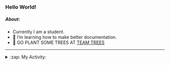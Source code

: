### Hello World!

##### About:
- Currently I am a student.
- 🌱 I’m learning how to make better documentation.
- 🌱 GO PLANT SOME TREES AT [TEAM TREES](https://teamtrees.org/)

---
<details>
  <summary>:zap: My Activity:</summary>
  
<!--START_SECTION:waka-->
![Code Time](http://img.shields.io/badge/Code%20Time-1%2C194%20hrs%2050%20mins-blue)

**I'm a Night 🦉** 

```text
🌞 Morning                1881 commits        ██░░░░░░░░░░░░░░░░░░░░░░░   09.98 % 
🌆 Daytime                6434 commits        █████████░░░░░░░░░░░░░░░░   34.14 % 
🌃 Evening                5427 commits        ███████░░░░░░░░░░░░░░░░░░   28.80 % 
🌙 Night                  5102 commits        ███████░░░░░░░░░░░░░░░░░░   27.07 % 
```
📅 **I'm Most Productive on Wednesday** 

```text
Monday                   2655 commits        ████░░░░░░░░░░░░░░░░░░░░░   14.09 % 
Tuesday                  2563 commits        ███░░░░░░░░░░░░░░░░░░░░░░   13.60 % 
Wednesday                4403 commits        ██████░░░░░░░░░░░░░░░░░░░   23.37 % 
Thursday                 2432 commits        ███░░░░░░░░░░░░░░░░░░░░░░   12.91 % 
Friday                   1981 commits        ███░░░░░░░░░░░░░░░░░░░░░░   10.51 % 
Saturday                 1641 commits        ██░░░░░░░░░░░░░░░░░░░░░░░   08.71 % 
Sunday                   3169 commits        ████░░░░░░░░░░░░░░░░░░░░░   16.82 % 
```


📊 **This Week I Spent My Time On** 

```text
🔥 Editors: 
VS Code                  14 hrs 32 mins      █████████████████░░░░░░░░   66.66 % 
IntelliJ                 6 hrs 31 mins       ███████░░░░░░░░░░░░░░░░░░   29.90 % 
Android Studio           44 mins             █░░░░░░░░░░░░░░░░░░░░░░░░   03.43 % 

🐱‍💻 Projects: 
givbacks-admin           8 hrs 25 mins       ██████████░░░░░░░░░░░░░░░   38.65 % 
file-utils               3 hrs 10 mins       ████░░░░░░░░░░░░░░░░░░░░░   14.57 % 
intro                    2 hrs 48 mins       ███░░░░░░░░░░░░░░░░░░░░░░   12.87 % 
melody-iuvo              2 hrs 18 mins       ███░░░░░░░░░░░░░░░░░░░░░░   10.60 % 
demo                     1 hr 30 mins        ██░░░░░░░░░░░░░░░░░░░░░░░   06.92 % 
```


 Last Updated on 10/09/2023 01:33:02 UTC
<!--END_SECTION:waka-->
</details>
